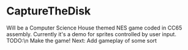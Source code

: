 # CaptureTheDisk
Will be a Computer Science House themed NES game coded in CC65 assembly.
Currently it's a demo for sprites controlled by user input. 
TODO:\n
  Make the game!
  Next: Add gameplay of some sort
